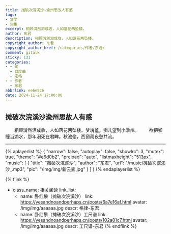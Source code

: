 ```yaml
---
title: 摊破次浣溪沙-渝州思故人有感
tags:
- 文学
- 词集
excerpt: 相顾潸然泪成收，人如落花两坠楼。
author: 东君
description: 相顾潸然泪成收，人如落花两坠楼。
copyright_author: 东君
copyright_author_href: /categories/作者/东君/
comment: gitalk
sticky: 131
categories:
- - 词
  - 自度曲
  - 定格
- - 作者
  - 东君
abbrlink: ee6e9c6
date: 2024-11-24 17:00:00
---
```

## 摊破次浣溪沙渝州思故人有感
&emsp;&emsp;相顾潸然泪成收，人如落花两坠楼。梦魂羞，痴儿望到小渝州。
&emsp;&emsp;欲把卿瞳当湖水，那年溺死在君眸。秋池偷，西窗雨夜愁共流。

---
{% aplayerlist %}
{
    "narrow": false,
    "autoplay": false,
    "showlrc": 3,
    "mutex": true,
    "theme": "#e6d0b2",
    "preload": "auto",
    "listmaxheight": "513px",
    "music": [
        {
            "title": "摊破次浣溪沙",
            "author": "东君",
            "url": "/music/摊破次浣溪沙_.mp3",
            "pic": "/img/img/新云雾.jpg"
        }
    ]
}
{% endaplayerlist %}

{% flink %}
- class_name: 相关阅读
  link_list: 
    - name: 卧红鬃（摊破次浣溪沙）
      link: https://yesandnoandperhaps.cn/posts/6a7e16af.html
      avatar: /img/img/aaaaaa.jpg
      descr: 格律-东君
    - name: 卧红鬃（摊破次浣溪沙）工尺谱
      link: https://yesandnoandperhaps.cn/posts/102a81c7.html
      avatar: /img/img/aaaaaa.jpg
      descr: 工尺谱-东君
{% endflink %}